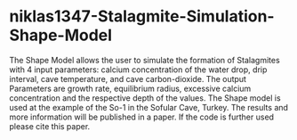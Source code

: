 # niklas1347-Stalagmite-Simulation-Shape-Model
The Shape Model allows the user to simulate the formation of Stalagmites with 4 input parameters: calcium concentration of the water drop, drip interval, cave temperature, and cave carbon-dioxide. The output Parameters are growth rate, equilibrium radius, excessive calcium concentration and the respective depth of the values. The Shape model is used at the example of the So-1 in the Sofular Cave, Turkey. The results and more information will be published in a paper. If the code is further used please cite this paper.
